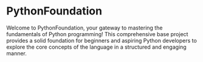 # PythonFoundation
Welcome to PythonFoundation, your gateway to mastering the fundamentals of Python programming! This comprehensive base project provides a solid foundation for beginners and aspiring Python developers to explore the core concepts of the language in a structured and engaging manner.
